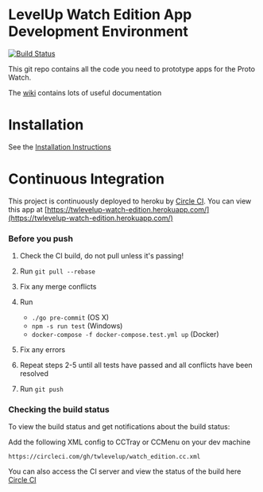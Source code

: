 # LevelUp Watch Edition App Development Environment

[![Build Status](https://circleci.com/gh/twlevelup/watch_edition.png)](https://circleci.com/gh/twlevelup/watch_edition)

This git repo contains all the code you need to prototype apps for the Proto Watch.

The [wiki](https://github.com/twlevelup/watch_edition/wiki) contains lots of useful documentation

# Installation

See the [Installation Instructions](https://github.com/twlevelup/watch_edition/wiki/Installation)

# Continuous Integration

This project is continuously deployed to heroku by [Circle CI](https://circleci.com).
You can view this app at [https://twlevelup-watch-edition.herokuapp.com/](https://twlevelup-watch-edition.herokuapp.com/)

### Before you push

1. Check the CI build, do not pull unless it's passing!
2. Run `git pull --rebase`
3. Fix any merge conflicts
4. Run
    * `./go pre-commit` (OS X)
    * `npm -s run test` (Windows)
    * `docker-compose -f docker-compose.test.yml up` (Docker)

5. Fix any errors
6. Repeat steps 2-5 until all tests have passed and all conflicts have been resolved
7. Run ```git push```

### Checking the build status

To view the build status and get notifications about the build status:

Add the following XML config to CCTray or CCMenu on your dev machine

	https://circleci.com/gh/twlevelup/watch_edition.cc.xml

You can also access the CI server and view the status of the build here [Circle CI](https://circleci.com/gh/twlevelup/watch_edition)
